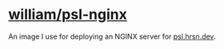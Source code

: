 # [william/psl-nginx](https://hub.docker.com/r/william/psl-nginx)
An image I use for deploying an NGINX server for [psl.hrsn.dev](https://psl.hrsn.dev).
